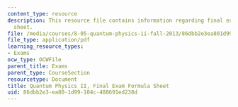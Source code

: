 ```yaml
---
content_type: resource
description: This resource file contains information regarding final exam formula
  sheet.
file: /media/courses/8-05-quantum-physics-ii-fall-2013/86dbb2e3ea801d99104c488691ed238d_MIT8_05F13_exam_form_2013.pdf
file_type: application/pdf
learning_resource_types:
- Exams
ocw_type: OCWFile
parent_title: Exams
parent_type: CourseSection
resourcetype: Document
title: Quantum Physics II, Final Exam Formula Sheet
uid: 86dbb2e3-ea80-1d99-104c-488691ed238d
---
```

